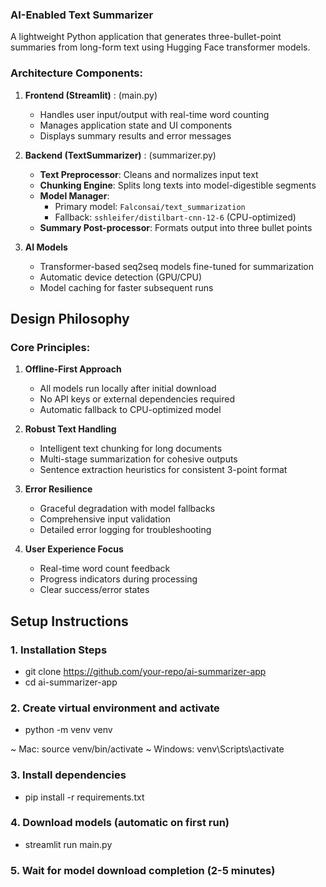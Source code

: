### AI-Enabled Text Summarizer

A lightweight Python application that generates three-bullet-point summaries from long-form text using Hugging Face transformer models.

### Architecture Components:

1. **Frontend (Streamlit)**  : (main.py)
   - Handles user input/output with real-time word counting
   - Manages application state and UI components
   - Displays summary results and error messages

2. **Backend (TextSummarizer)**  : (summarizer.py)
   - **Text Preprocessor**: Cleans and normalizes input text
   - **Chunking Engine**: Splits long texts into model-digestible segments
   - **Model Manager**:  
     - Primary model: `Falconsai/text_summarization`  
     - Fallback: `sshleifer/distilbart-cnn-12-6` (CPU-optimized)
   - **Summary Post-processor**: Formats output into three bullet points

3. **AI Models**  
   - Transformer-based seq2seq models fine-tuned for summarization
   - Automatic device detection (GPU/CPU)
   - Model caching for faster subsequent runs

## Design Philosophy

### Core Principles:
1. **Offline-First Approach**  
   - All models run locally after initial download
   - No API keys or external dependencies required
   - Automatic fallback to CPU-optimized model

2. **Robust Text Handling**  
   - Intelligent text chunking for long documents
   - Multi-stage summarization for cohesive outputs
   - Sentence extraction heuristics for consistent 3-point format

3. **Error Resilience**  
   - Graceful degradation with model fallbacks
   - Comprehensive input validation
   - Detailed error logging for troubleshooting

4. **User Experience Focus**  
   - Real-time word count feedback
   - Progress indicators during processing
   - Clear success/error states

## Setup Instructions

### 1. Installation Steps
- git clone https://github.com/your-repo/ai-summarizer-app
- cd ai-summarizer-app

### 2. Create virtual environment and activate
- python -m venv venv
  
~ Mac: source venv/bin/activate 
~ Windows: venv\Scripts\activate

### 3. Install dependencies
- pip install -r requirements.txt

### 4. Download models (automatic on first run)
- streamlit run main.py

### 5. Wait for model download completion (2-5 minutes)

